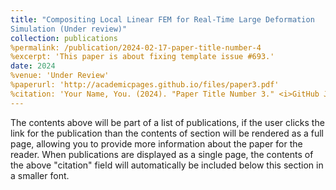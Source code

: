 ```yaml
---
title: "Compositing Local Linear FEM for Real-Time Large Deformation
Simulation (Under review)"
collection: publications
%permalink: /publication/2024-02-17-paper-title-number-4
%excerpt: 'This paper is about fixing template issue #693.'
date: 2024
%venue: 'Under Review'
%paperurl: 'http://academicpages.github.io/files/paper3.pdf'
%citation: 'Your Name, You. (2024). "Paper Title Number 3." <i>GitHub Journal of Bugs</i>. 1(3).'
---
```


The contents above will be part of a list of publications, if the user clicks the link for the publication than the contents of section will be rendered as a full page, allowing you to provide more information about the paper for the reader. When publications are displayed as a single page, the contents of the above "citation" field will automatically be included below this section in a smaller font.
